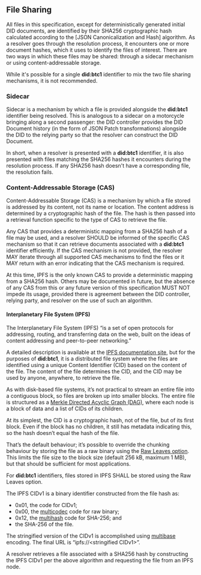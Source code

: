 ## File Sharing

All files in this specification, except for deterministically generated initial
DID documents, are identified by their SHA256 cryptographic hash calculated
according to the [JSON Canonicalization and Hash] algorithm. As a resolver goes
through the resolution process, it encounters one or more document hashes, which
it uses to identify the files of interest. There are two ways in which these
files may be shared: through a sidecar mechanism or using content-addressable storage.

While it's possible for a single **did:btc1** identifier to mix the two file
sharing mechanisms, it is not recommended.

### Sidecar

Sidecar is a mechanism by which a file is provided alongside the **did:btc1**
identifier being resolved. This is analogous to a sidecar on a motorcycle
bringing along a second passenger: the DID controller provides the DID Document
history (in the form of JSON Patch transformations) alongside the DID to the
relying party so that the resolver can construct the DID Document.

In short, when a resolver is presented with a **did:btc1** identifier, it is
also presented with files matching the SHA256 hashes it encounters during the
resolution process. If any SHA256 hash doesn't have a corresponding file, the
resolution fails.

### Content-Addressable Storage (CAS)

Content-Addressable Storage (CAS) is a mechanism by which a file stored is addressed by its content, not its name or location. The content address is
determined by a cryptographic hash of the file. The hash is then passed into a
retrieval function specific to the type of CAS to retrieve the file.

Any CAS that provides a deterministic mapping from a SHA256 hash of a file may
be used, and a resolver SHOULD be informed of the specific CAS mechanism so that
it can retrieve documents associated with a **did:btc1** identifier efficiently.
If the CAS mechanism is not provided, the resolver MAY iterate through all
supported CAS mechanisms to find the files or it MAY return with an error
indicating that the CAS mechanism is required.

At this time, IPFS is the only known CAS to provide a deterministic mapping from
a SHA256 hash. Others may be documented in future, but the absence of any CAS
from this or any future version of this specification MUST NOT impede its usage,
provided there is agreement between the DID controller, relying party, and
resolver on the use of such an algorithm.

#### Interplanetary File System (IPFS)

The Interplanetary File System (IPFS) “is a set of open protocols for
addressing, routing, and transferring data on the web, built on the ideas of
content addressing and peer-to-peer networking.”

A detailed description is available at the
[IPFS documentation site](https://docs.ipfs.tech/), but for the purposes of
**did:btc1**, it is a distributed file system where the files are identified
using a unique Content Identifier (CID) based on the content of the file. The
content of the file determines the CID, and the CID may be used by anyone,
anywhere, to retrieve the file.

As with disk-based file systems, it’s not practical to stream an entire file
into a contiguous block, so files are broken up into smaller blocks. The entire
file is structured as a
[Merkle Directed Acyclic Graph (DAG)](https://docs.ipfs.tech/concepts/merkle-dag/),
where each node is a block of data and a list of CIDs of its children.

At its simplest, the CID is a cryptographic hash, not of the file, but of its
first block. Even if the block has no children, it still has metadata indicating
this, so the hash doesn’t equal the hash of the file.

That’s the default behaviour; it’s possible to override the chunking behaviour
by storing the file as a raw binary using the
[Raw Leaves option](https://richardschneider.github.io/net-ipfs-engine/articles/fs/raw.html).
This limits the file size to the block size (default 256 kB, maximum 1 MB), but
that should be sufficient for most applications.

For **did:btc1** identifiers, files stored in IPFS SHALL be stored using the Raw
Leaves option.

The IPFS CIDv1 is a binary identifier constructed from the file hash as:

* 0x01, the code for CIDv1;
* 0x00, the [multicodec](https://github.com/multiformats/multicodec) code for 
raw binary;
* 0x12, the [multihash](https://github.com/multiformats/multihash) code for
SHA-256; and
* the SHA-256 of the file.

The stringified version of the CIDv1 is accomplished using
[multibase](https://github.com/multiformats/multibase) encoding. The final URL
is “ipfs://&lt;stringified CIDv1&gt;”.

A resolver retrieves a file associated with a SHA256 hash by constructing the
IPFS CIDv1 per the above algorithm and requesting the file from an IPFS node.
